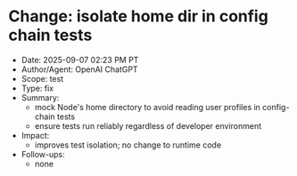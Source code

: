 # Change: isolate home dir in config chain tests

- Date: 2025-09-07 02:23 PM PT
- Author/Agent: OpenAI ChatGPT
- Scope: test
- Type: fix
- Summary:
  - mock Node's home directory to avoid reading user profiles in config-chain tests
  - ensure tests run reliably regardless of developer environment
- Impact:
  - improves test isolation; no change to runtime code
- Follow-ups:
  - none
